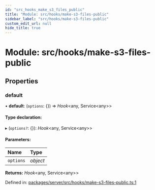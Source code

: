 ```yaml
---
id: "src_hooks_make_s3_files_public"
title: "Module: src/hooks/make-s3-files-public"
sidebar_label: "src/hooks/make-s3-files-public"
custom_edit_url: null
hide_title: true
---
```


# Module: src/hooks/make-s3-files-public

## Properties

### default

• **default**: (`options`: {}) => *Hook*<any, Service<any\>\>

#### Type declaration:

▸ (`options?`: {}): *Hook*<any, Service<any\>\>

#### Parameters:

Name | Type |
:------ | :------ |
`options` | *object* |

**Returns:** *Hook*<any, Service<any\>\>

Defined in: [packages/server/src/hooks/make-s3-files-public.ts:1](https://github.com/xr3ngine/xr3ngine/blob/66a84a950/packages/server/src/hooks/make-s3-files-public.ts#L1)
